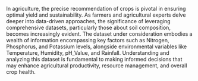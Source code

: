 In agriculture, the precise recommendation of crops is pivotal in ensuring optimal yield and sustainability. As farmers and agricultural experts delve deeper into data-driven approaches, the significance of leveraging comprehensive datasets, particularly those about soil composition, becomes increasingly evident. The dataset under consideration embodies a wealth of information encompassing key factors such as Nitrogen, Phosphorus, and Potassium levels, alongside environmental variables like Temperature, Humidity, pH_Value, and Rainfall. Understanding and analyzing this dataset is fundamental to making informed decisions that may enhance agricultural productivity, resource management, and overall crop health.
